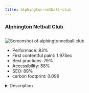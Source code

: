 ```yaml
---
title: alphington-netball-club
---
```


<div style="height: 3rem">
  <a href="https://alphingtonnetball.club/"><h3>Alphington Netball Club</h3></a>
</div>
<img loading="lazy" src="/images/thumbs/alphingtonnetball.club.jpg" alt="Screenshot of alphingtonnetball.club" />
<ul>
  <li>Performace: 83%</li>
  <li>
    First contentful paint:
    1.97Sec
  </li>
  <li>Best practices: 79%</li>
  <li>Accessibility: 88%</li>
  <li>SEO: 89%</li>
  <li>carbon footprint: 0.099</li>
</ul>
<details>
  <summary>Description</summary>
  <p>Alphington Netball Club is a community-based, volunteer-run Netball club located in Melbourne, Australia. 

They previously had a one-page website, but the club is growing and organisers were looking for ways to reduce volunteer hours and help prevent burnout. A strategic assessment determined that implementing a website-based "filter" between volunteers and end-users would help achieve this goal. As such, a large component of the website was the implementation of a comprehensive FAQ, as well as clear instructions on how all the different age groups could register and purchase uniforms. 

A recent registration period resulted in almost 200 registrations and only 1 phone call, so the new site is considered a success.The site was developed in Joomla! 3.x with Gantry5 framework and Helium template. The events calendar is JEvents, and PhocaDownload is used for PDF policies and downloads. One registration form is done using RSForms, the rest are external links to an existing Australia-wide netball registration system. The majority of modules used are either Joomla core or Gantry5 particles.

ACL was configured and a Gantry5 frontend layout developed, as well as several core overrides, to only provide basic options the clients require for day-to-day use. Ongoing maintenance, support and security are provided by developer.</p>
</details>


